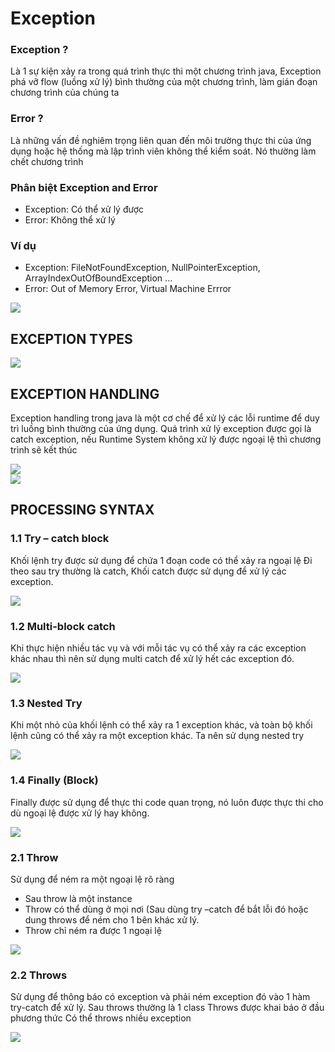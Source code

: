 # Exception

### Exception ?

Là 1 sự kiện xảy ra trong quá trình thực thi một chương trình java, Exception phá vỡ flow (luồng xử lý) bình thường của một chương trình, làm gián đoạn chương trình của chúng ta

### Error ?

Là những vấn đề nghiêm trọng liên quan đến môi trường thực thi của ứng dụng hoặc hệ thống mà lập trình viên không thể kiểm soát. Nó thường làm chết chương trình  

### Phân biệt Exception and Error

- Exception: Có thể xử lý được
- Error: Không thể xử lý

### Ví dụ

- Exception: FileNotFoundException, NullPointerException, ArrayIndexOutOfBoundException ...
- Error: Out of Memory Error, Virtual Machine Errror

<img src="blog/java/img/exception.png" style="display: block; margin-right: auto; margin-left: auto;">

## EXCEPTION TYPES

<img src="blog/java/img/exception1.png" style="display: block; margin-right: auto; margin-left: auto;">

## EXCEPTION HANDLING

Exception handling trong java là một cơ chế để xử lý các lỗi runtime để duy trì luồng bình thường của ứng dụng.
Quá trình xử lý exception được gọi là catch exception, nếu Runtime System không xử lý được ngoại lệ thì chương trình sẽ kết thúc

<img src="blog/java/img/exception2.png" style="display: block; margin-right: auto; margin-left: auto;">

<img src="blog/java/img/exception3.png" style="display: block; margin-right: auto; margin-left: auto;">

## PROCESSING SYNTAX

### 1.1 Try – catch block
Khối lệnh try được sử dụng để chứa 1 đoạn code có thể xảy ra ngoại lệ
Đi theo sau try thường là catch,  Khối catch được sử dụng để xử lý các exception.

<img src="blog/java/img/exception4.png" style="display: block; margin-right: auto; margin-left: auto;">

### 1.2 Multi-block catch

Khi  thực hiện nhiều tác vụ và với mỗi tác vụ có thể xảy ra các exception khác nhau thì nên sử dụng multi catch để xử lý hết các exception đó.

<img src="blog/java/img/exception5.png" style="display: block; margin-right: auto; margin-left: auto;">

### 1.3 Nested Try
Khi một nhỏ của khối lệnh có thể xảy ra 1 exception khác, và toàn bộ khối lệnh cũng có thể xảy ra một exception khác. Ta nên sử dụng nested try

<img src="blog/java/img/exception6.png" style="display: block; margin-right: auto; margin-left: auto;">

### 1.4  Finally (Block)
Finally được sử dụng để thực thi code quan trọng, nó luôn được thực thi cho dù ngoại lệ được xử lý hay không. 

<img src="blog/java/img/exception7.png" style="display: block; margin-right: auto; margin-left: auto;">

### 2.1 Throw 
Sử dụng để ném ra một ngoại lệ rõ ràng
- Sau throw là một instance
- Throw có thể dùng ở mọi nơi (Sau dùng try –catch để bắt lỗi đó hoặc dung throws để ném cho 1 bên khác xử lý.
- Throw chỉ ném ra được 1 ngoại lệ

<img src="blog/java/img/exception8.png" style="display: block; margin-right: auto; margin-left: auto;">

### 2.2  Throws
Sử dụng để thông báo có exception và phải ném exception đó vào 1 hàm try-catch để xử lý.
Sau throws thường là 1 class
Throws được khai báo ở đầu phương thức
Có thể throws nhiều exception

<img src="blog/java/img/exception9.png" style="display: block; margin-right: auto; margin-left: auto;">


